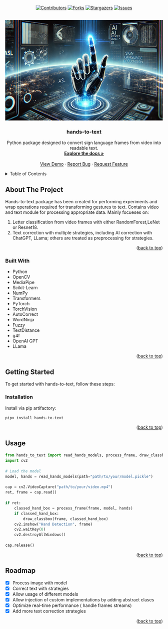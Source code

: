 <a id="readme-top"></a>

<div align="center">

[![Contributors](https://img.shields.io/github/contributors/sqoshi/hands-to-text.svg)](https://github.com/sqoshi/hands-to-text/graphs/contributors)
[![Forks](https://img.shields.io/github/forks/sqoshi/hands-to-text.svg)](https://github.com/sqoshi/hands-to-text/network/members)
[![Stargazers](https://img.shields.io/github/stars/sqoshi/hands-to-text.svg)](https://github.com/sqoshi/hands-to-text/stargazers)
[![Issues](https://img.shields.io/github/issues/sqoshi/hands-to-text.svg)](https://github.com/sqoshi/hands-to-text/issues)

</div>
<br />
<div align="center">
  <a href="https://github.com/sqoshi/hands-to-text/blob/master/docs/landscape.png">
    <img src="https://github.com/sqoshi/hands-to-text/raw/master/docs/landscape.png" alt="Logo" width="720" height="320">
  </a>

<h3 align="center">hands-to-text</h3>

  <p align="center">
    Python package designed to convert sign language frames from video into readable text.
    <br />
    <a href="https://github.com/sqoshi/hands-to-text"><strong>Explore the docs »</strong></a>
    <br />
    <br />
    <a href="https://github.com/sqoshi/hands-to-text">View Demo</a>
    &middot;
    <a href="https://github.com/sqoshi/hands-to-text/issues/new?labels=bug&template=bug-report---.md">Report Bug</a>
    &middot;
    <a href="https://github.com/sqoshi/hands-to-text/issues/new?labels=enhancement&template=feature-request---.md">Request Feature</a>
  </p>
</div>

<details>
  <summary>Table of Contents</summary>
  <ol>
    <li><a href="#about-the-project">About The Project</a></li>
    <li><a href="#built-with">Built With</a></li>
    <li><a href="#getting-started">Getting Started</a></li>
    <li><a href="#usage">Usage</a></li>
    <li><a href="#roadmap">Roadmap</a></li>
  </ol>
</details>

## About The Project

Hands-to-text package has been created for performing experiments and wrap operations required for transforming gestures to text. Contains video and text module for processing appropriate data. Mainly focueses on:

1. Letter classification from video frames with either RandomForest,LeNet or Resnet18.
2. Text correction with multiple strategies, including AI correction with ChatGPT, LLama; others are treated as preprocessing for strategies.


<p align="right">(<a href="#readme-top">back to top</a>)</p>

### Built With

* Python
* OpenCV
* MediaPipe
* Scikit-Learn
* NumPy
* Transformers
* PyTorch
* TorchVision
* AutoCorrect
* WordNinja
* Fuzzy
* TextDistance
* g4f
* OpenAI GPT
* LLama

<p align="right">(<a href="#readme-top">back to top</a>)</p>

## Getting Started

To get started with hands-to-text, follow these steps:

### Installation

Install via pip artifactory:

```sh
pipx install hands-to-text
```

<p align="right">(<a href="#readme-top">back to top</a>)</p>

## Usage

```python
from hands_to_text import read_hands_models, process_frame, draw_classbox
import cv2

# Load the model
model, hands = read_hands_models(path="path/to/your/model.pickle")

cap = cv2.VideoCapture("path/to/your/video.mp4")
ret, frame = cap.read()

if ret:
    classed_hand_box = process_frame(frame, model, hands)
    if classed_hand_box:
        draw_classbox(frame, classed_hand_box)
    cv2.imshow("Hand Detection", frame)
    cv2.waitKey(0)
    cv2.destroyAllWindows()

cap.release()
```

<p align="right">(<a href="#readme-top">back to top</a>)</p>

## Roadmap

* [x] Process image with model
* [x] Correct text with strategies
* [x] Allow usage of different models
* [x] Allow injection of custom implementations by adding abstract clases
* [x] Optimize real-time performance ( handle frames streams)
* [x] Add more text correction strategies

<p align="right">(<a href="#readme-top">back to top</a>)</p>
